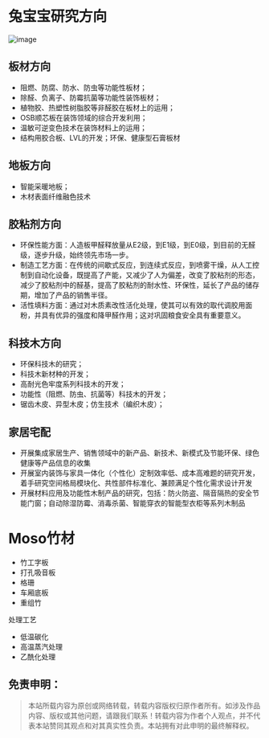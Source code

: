 # 兔宝宝研究方向
![image](https://github.com/user-attachments/assets/09559305-5984-48d8-b5ee-7626354559a9)

## 板材方向

- 阻燃、防腐、防水、防虫等功能性板材；
- 除醛、负离子、防霉抗菌等功能性装饰板材；
- 植物胶、热塑性树脂胶等非醛胶在板材上的运用；
- OSB顺芯板在装饰领域的综合开发利用；
- 温敏可逆变色技术在装饰材料上的运用；
- 结构用胶合板、LVL的开发；环保、健康型石膏板材

 
## 地板方向

- 智能采暖地板；
- 木材表面纤维融色技术

## 胶粘剂方向

- 环保性能方面：人造板甲醛释放量从E2级，到E1级，到E0级，到目前的无醛级，逐步升级，始终领先市场一步。
- 制造工艺方面：在传统的间歇式反应，到连续式反应，到喷雾干燥，从人工控制到自动化设备，既提高了产能，又减少了人为偏差，改变了胶粘剂的形态，减少了胶粘剂中的醛基，提高了胶粘剂的耐水性、环保性，延长了产品的储存期，增加了产品的销售半径。
- 活性填料方面：通过对木质素改性活化处理，使其可以有效的取代调胶用面粉，并具有优异的强度和降甲醛作用；这对巩固粮食安全具有重要意义。

## 科技木方向 

- 环保科技木的研究；
- 科技木新材种的开发；
- 高耐光色牢度系列科技木的开发；
- 功能性（阻燃、防虫、抗菌等）科技木的开发；
- 锯齿木皮、异型木皮；仿生技术（编织木皮）；

## 家居宅配

- 开展集成家居生产、销售领域中的新产品、新技术、新模式及节能环保、绿色健康等产品信息的收集
- 开展室内装饰与家具一体化（个性化）定制效率低、成本高难题的研究开发，着手研究空间格局模块化、共性部件标准化、兼顾满足个性化需求设计开发
- 开展材料应用及功能性木制产品的研究，包括：防火防盗、隔音隔热的安全节能门窗；自动除湿防霉、消毒杀菌、智能穿衣的智能型衣柜等系列木制品

# Moso竹材

- 竹工字板
- 打孔吸音板
- 格珊
- 车厢底板
- 重组竹

处理工艺
- 低温碳化
- 高温蒸汽处理
- 乙酰化处理

## 免责申明：
> 本站所载内容为原创或网络转载，转载内容版权归原作者所有。如涉及作品内容、版权或其他问题，请跟我们联系！转载内容为作者个人观点，并不代表本站赞同其观点和对其真实性负责。本站拥有对此申明的最终解释权。